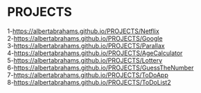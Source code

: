 # PROJECTS
1-https://albertabrahams.github.io/PROJECTS/Netflix <br>
2-https://albertabrahams.github.io/PROJECTS/Google <br>
3-https://albertabrahams.github.io/PROJECTS/Parallax <br>
4-https://albertabrahams.github.io/PROJECTS/AgeCalculator <br>
5-https://albertabrahams.github.io/PROJECTS/Lottery <br>
6-https://albertabrahams.github.io/PROJECTS/GuessTheNumber <br>
7-https://albertabrahams.github.io/PROJECTS/ToDoApp <br>
8-https://albertabrahams.github.io/PROJECTS/ToDoList2 <br>
